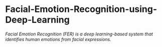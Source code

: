 # Facial-Emotion-Recognition-using-Deep-Learning

###### Facial Emotion Recognition (FER) is a deep learning-based system that identifies human emotions from facial expressions.

